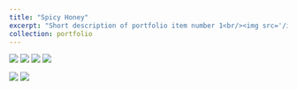 ```yaml
---
title: "Spicy Honey"
excerpt: "Short description of portfolio item number 1<br/><img src='/images/500x300.png'>"
collection: portfolio
---
```

![](https://s21.ax1x.com/2024/12/19/pAOiwQJ.jpg)
![](https://s21.ax1x.com/2024/12/19/pAOigJO.jpg)
![](https://s21.ax1x.com/2024/12/19/pAOicFK.jpg)
![](https://s21.ax1x.com/2024/12/19/pAOisdx.jpg)

![](https://s21.ax1x.com/2024/12/19/pAOFPYT.jpg) 
![](https://s21.ax1x.com/2024/12/19/pAOFpT0.jpg) 
